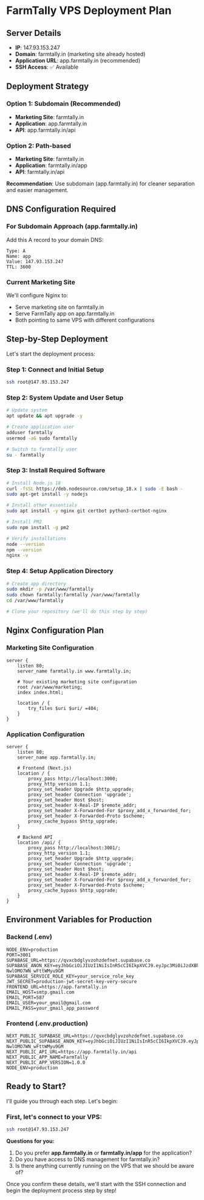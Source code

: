 # FarmTally VPS Deployment Plan

## Server Details
- **IP**: 147.93.153.247
- **Domain**: farmtally.in (marketing site already hosted)
- **Application URL**: app.farmtally.in (recommended)
- **SSH Access**: ✅ Available

## Deployment Strategy

### Option 1: Subdomain (Recommended)
- **Marketing Site**: farmtally.in
- **Application**: app.farmtally.in
- **API**: app.farmtally.in/api

### Option 2: Path-based
- **Marketing Site**: farmtally.in
- **Application**: farmtally.in/app
- **API**: farmtally.in/api

**Recommendation**: Use subdomain (app.farmtally.in) for cleaner separation and easier management.

## DNS Configuration Required

### For Subdomain Approach (app.farmtally.in)
Add this A record to your domain DNS:
```
Type: A
Name: app
Value: 147.93.153.247
TTL: 3600
```

### Current Marketing Site
We'll configure Nginx to:
- Serve marketing site on farmtally.in
- Serve FarmTally app on app.farmtally.in
- Both pointing to same VPS with different configurations

## Step-by-Step Deployment

Let's start the deployment process:

### Step 1: Connect and Initial Setup
```bash
ssh root@147.93.153.247
```

### Step 2: System Update and User Setup
```bash
# Update system
apt update && apt upgrade -y

# Create application user
adduser farmtally
usermod -aG sudo farmtally

# Switch to farmtally user
su - farmtally
```

### Step 3: Install Required Software
```bash
# Install Node.js 18
curl -fsSL https://deb.nodesource.com/setup_18.x | sudo -E bash -
sudo apt-get install -y nodejs

# Install other essentials
sudo apt install -y nginx git certbot python3-certbot-nginx

# Install PM2
sudo npm install -g pm2

# Verify installations
node --version
npm --version
nginx -v
```

### Step 4: Setup Application Directory
```bash
# Create app directory
sudo mkdir -p /var/www/farmtally
sudo chown farmtally:farmtally /var/www/farmtally
cd /var/www/farmtally

# Clone your repository (we'll do this step by step)
```

## Nginx Configuration Plan

### Marketing Site Configuration
```nginx
server {
    listen 80;
    server_name farmtally.in www.farmtally.in;
    
    # Your existing marketing site configuration
    root /var/www/marketing;
    index index.html;
    
    location / {
        try_files $uri $uri/ =404;
    }
}
```

### Application Configuration
```nginx
server {
    listen 80;
    server_name app.farmtally.in;
    
    # Frontend (Next.js)
    location / {
        proxy_pass http://localhost:3000;
        proxy_http_version 1.1;
        proxy_set_header Upgrade $http_upgrade;
        proxy_set_header Connection 'upgrade';
        proxy_set_header Host $host;
        proxy_set_header X-Real-IP $remote_addr;
        proxy_set_header X-Forwarded-For $proxy_add_x_forwarded_for;
        proxy_set_header X-Forwarded-Proto $scheme;
        proxy_cache_bypass $http_upgrade;
    }
    
    # Backend API
    location /api/ {
        proxy_pass http://localhost:3001/;
        proxy_http_version 1.1;
        proxy_set_header Upgrade $http_upgrade;
        proxy_set_header Connection 'upgrade';
        proxy_set_header Host $host;
        proxy_set_header X-Real-IP $remote_addr;
        proxy_set_header X-Forwarded-For $proxy_add_x_forwarded_for;
        proxy_set_header X-Forwarded-Proto $scheme;
        proxy_cache_bypass $http_upgrade;
    }
}
```

## Environment Variables for Production

### Backend (.env)
```env
NODE_ENV=production
PORT=3001
SUPABASE_URL=https://qvxcbdglyvzohzdefnet.supabase.co
SUPABASE_ANON_KEY=eyJhbGciOiJIUzI1NiIsInR5cCI6IkpXVCJ9.eyJpc3MiOiJzdXBhYmFzZSIsInJlZiI6InF2eGNiZGdseXZ6b2h6ZGVmbmV0Iiwicm9sZSI6ImFub24iLCJpYXQiOjE3NjA2OTQxMzgsImV4cCI6MjA3NjI3MDEzOH0.hMzK3q1lQQPy7y0KMURxN-NwlOMO7WN_wFttWMyu9GM
SUPABASE_SERVICE_ROLE_KEY=your_service_role_key
JWT_SECRET=production-jwt-secret-key-very-secure
FRONTEND_URL=https://app.farmtally.in
EMAIL_HOST=smtp.gmail.com
EMAIL_PORT=587
EMAIL_USER=your_gmail@gmail.com
EMAIL_PASS=your_gmail_app_password
```

### Frontend (.env.production)
```env
NEXT_PUBLIC_SUPABASE_URL=https://qvxcbdglyvzohzdefnet.supabase.co
NEXT_PUBLIC_SUPABASE_ANON_KEY=eyJhbGciOiJIUzI1NiIsInR5cCI6IkpXVCJ9.eyJpc3MiOiJzdXBhYmFzZSIsInJlZiI6InF2eGNiZGdseXZ6b2h6ZGVmbmV0Iiwicm9sZSI6ImFub24iLCJpYXQiOjE3NjA2OTQxMzgsImV4cCI6MjA3NjI3MDEzOH0.hMzK3q1lQQPy7y0KMURxN-NwlOMO7WN_wFttWMyu9GM
NEXT_PUBLIC_API_URL=https://app.farmtally.in/api
NEXT_PUBLIC_APP_NAME=FarmTally
NEXT_PUBLIC_APP_VERSION=1.0.0
NODE_ENV=production
```

## Ready to Start?

I'll guide you through each step. Let's begin:

### First, let's connect to your VPS:
```bash
ssh root@147.93.153.247
```

**Questions for you:**
1. Do you prefer **app.farmtally.in** or **farmtally.in/app** for the application?
2. Do you have access to DNS management for farmtally.in?
3. Is there anything currently running on the VPS that we should be aware of?

Once you confirm these details, we'll start with the SSH connection and begin the deployment process step by step!